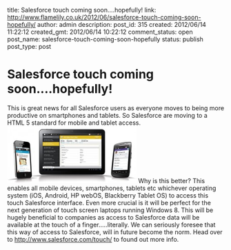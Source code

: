 title: Salesforce touch coming soon....hopefully!
link: http://www.flamelily.co.uk/2012/06/salesforce-touch-coming-soon-hopefully/
author: admin
description: 
post_id: 315
created: 2012/06/14 11:22:12
created_gmt: 2012/06/14 10:22:12
comment_status: open
post_name: salesforce-touch-coming-soon-hopefully
status: publish
post_type: post

# Salesforce touch coming soon....hopefully!

This is great news for all Salesforce users as everyone moves to being more productive on smartphones and tablets. So Salesforce are moving to a HTML 5 standard for mobile and tablet access.![](/wp-content/uploads/2012/06/touch-300x132.jpg) Why is this better? This enables all mobile devices, smartphones, tablets etc whichever operating system (iOS, Android, HP webOS, Blackberry Tablet OS) to access this touch Salesforce interface. Even more crucial is it will be perfect for the next generation of touch screen laptops running Windows 8. This will be hugely beneficial to companies as access to Salesforce data will be available at the touch of a finger…..literally. We can seriously foresee that this way of access to Salesforce, will in future become the norm. Head over to <http://www.salesforce.com/touch/> to found out more info.